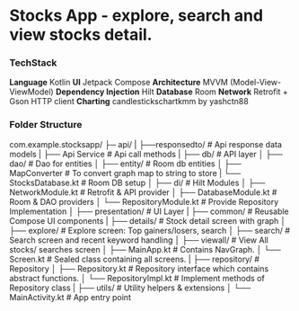 # Stocks App - explore, search and view stocks detail.

### TechStack
**Language**	Kotlin
**UI**	Jetpack Compose	
**Architecture**	MVVM (Model-View-ViewModel)
**Dependency Injection**	Hilt
**Database**	Room
**Network**	Retrofit + Gson	HTTP client
**Charting**	candlestickschartkmm by yashctn88

### Folder Structure
com.example.stocksapp/
├─ api/
|    ├──responsedto/         # Api response data models
|    ├── Api Service         # Api call methods
|
├── db/                     # API layer
│   ├── dao/                # Dao for entities 
│   ├── entity/             # Room db entities
│   ├── MapConverter        # To convert graph map to string to store
|   └── StocksDatabase.kt   # Room DB setup
│
├── di/                        # Hilt Modules
│   ├── NetworkModule.kt       # Retrofit & API provider
│   ├── DatabaseModule.kt      # Room & DAO providers
│   └── RepositoryModule.kt    # Provide Repository Implementation
│
├── presentation/         # UI Layer
|   ├── common/            # Reusable Compose UI components
|   ├── details/           # Stock detail screen with graph
│   ├── explore/           # Explore screen: Top gainers/losers, search
│   ├── search/            # Search screen and recent keyword handling
│   ├── viewall/           # View All stocks/ searches screen
│   ├── MainApp.kt         # Contains NavGraph.
│   └── Screen.kt          # Sealed class containing all screens.
|
├── repository/              # Repository
│   ├── Repository.kt        # Repository interface which contains abstract functions.
│   └── RepositoryImpl.kt    # Implement methods of Repository class
|
├── utils/                # Utility helpers & extensions
│
└── MainActivity.kt       # App entry point
